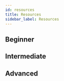 ```yaml
---
id: resources
title: Resources
sidebar_label: Resources
---
```


## Beginner

## Intermediate

## Advanced
